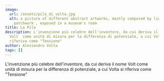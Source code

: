 ```yaml
---
image:
  url: /assets/pila_di_volta.jpg
  alt: a picture of different abstract artworks, mostly composed by lines and
    patchwork , exposed in a museum's room
title: La Pila
description: L'invenzione più celebre dell'inventore, da cui deriva il nome
  Volt  come unità di misura per la differenza di potenziale, a cui Volta si
  riferiva come "Tensione"
author: Alessandro Volta
tags: []
---
```

L'invenzione più celebre dell'inventore, da cui deriva il nome Volt  come unità di misura per la differenza di potenziale, a cui Volta si riferiva come "Tensione"
